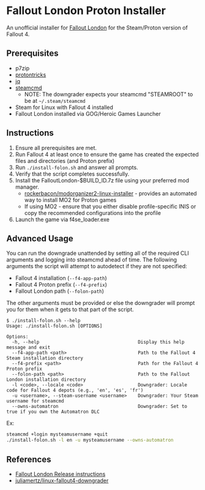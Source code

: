# Fallout London Proton Installer

An unofficial installer for [Fallout London](https://fallout4london.com/) for the Steam/Proton version of Fallout 4.

## Prerequisites

- p7zip
- [protontricks](https://github.com/Matoking/protontricks)
- [jq](https://github.com/jqlang/jq)
- [steamcmd](https://developer.valvesoftware.com/wiki/SteamCMD)
  - NOTE: The downgrader expects your steamcmd "STEAMROOT" to be at `~/.steam/steamcmd`
- Steam for Linux with Fallout 4 installed
- Fallout London installed via GOG/Heroic Games Launcher

## Instructions

1. Ensure all prerequisites are met.
2. Run Fallout 4 at least once to ensure the game has created the expected files and directories (and Proton prefix)
3. Run `./install-folon.sh` and answer all prompts.
4. Verify that the script completes successfully.
5. Install the FalloutLondon-$BUILD_ID.7z file using your preferred mod manager.
   - [rockerbacon/modorganizer2-linux-installer](https://github.com/rockerbacon/modorganizer2-linux-installer) - provides an automated way to install MO2 for Proton games
   - If using MO2 - ensure that you either disable profile-specific INIS or copy the recommended configurations into the profile
6. Launch the game via f4se_loader.exe

## Advanced Usage

You can run the downgrade unattended by setting all of the required CLI arguments and logging into steamcmd ahead of time.
The following arguments the script will attempt to autodetect if they are not specified:

- Fallout 4 installation (`--f4-app-path`)
- Fallout 4 Proton prefix (`--f4-prefix`)
- Fallout London path (`--folon-path`)

The other arguments must be provided or else the downgrader will prompt you for them when it gets to that part of the script.

```text
$ ./install-folon.sh --help
Usage: ./install-folon.sh [OPTIONS]

Options:
  -h, --help                                    Display this help message and exit
  --f4-app-path <path>                          Path to the Fallout 4 Steam installation directory
  --f4-prefix <path>                            Path for the Fallout 4 Proton prefix
  --folon-path <path>                           Path to the Fallout London installation directory
  -l <code>, --locale <code>                    Downgrader: Locale code for Fallout 4 depots (e.g., 'en', 'es', 'fr')
  -u <username>, --steam-username <username>    Downgrader: Your Steam username for steamcmd
  --owns-automatron                             Downgrader: Set to true if you own the Automatron DLC
```

Ex:

```bash
steamcmd +login mysteamusername +quit
./install-folon.sh -l en -u mysteamusername --owns-automatron
```

## References

- [Fallout London Release instructions](https://fallout4london.com/release/)
- [juliamertz/linux-fallout4-downgrader](https://github.com/juliamertz/linux-fallout4-downgrader)